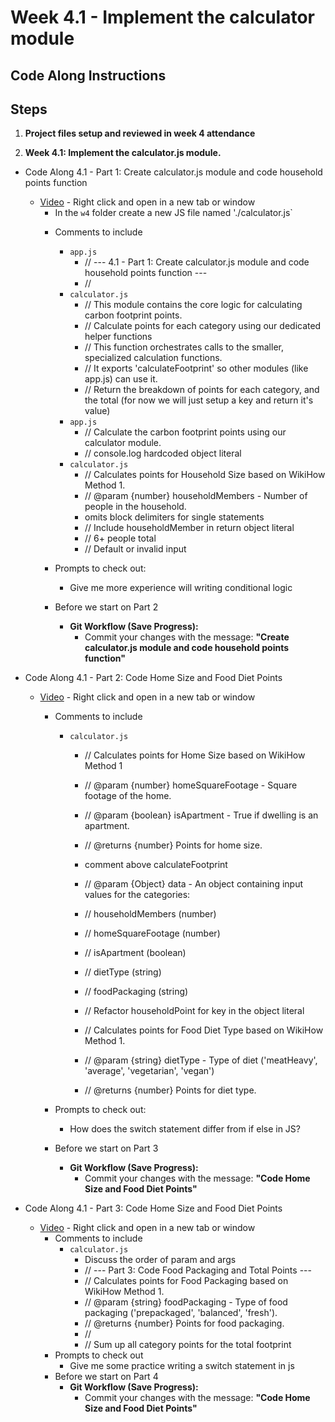 # Week 4.1 - Implement the calculator module

## Code Along Instructions

## Steps

1. **Project files setup and reviewed in week 4 attendance**

2. **Week 4.1: Implement the calculator.js module.**
* Code Along 4.1 - Part 1: Create calculator.js module and code household points function
    - [Video](https://www.youtube.com/watch?v=F4g6fwsMQtM) - Right click and open in a new tab or window
        * In the `w4` folder create a new JS file named './calculator.js`
        - Comments to include
            - `app.js`
                - // ---  4.1 - Part 1: Create calculator.js module and code household points function ---
                - // 
            - `calculator.js`
                - // This module contains the core logic for calculating carbon footprint points.
                - // Calculate points for each category using our dedicated helper functions
                - // This function orchestrates calls to the smaller, specialized calculation functions.
                - // It exports 'calculateFootprint' so other modules (like app.js) can use it.
                - // Return the breakdown of points for each category, and the total (for now we will just setup a key and return it's value)
            - `app.js`
                - // Calculate the carbon footprint points using our calculator module.
                - // console.log hardcoded object literal
            - `calculator.js`
                - // Calculates points for Household Size based on WikiHow Method 1.
                - // @param {number} householdMembers - Number of people in the household.
                - omits block delimiters for single statements
                - // Include householdMember in return object literal
                - // 6+ people total
                - // Default or invalid input
        - Prompts to check out:
            - Give me more experience will writing conditional logic 
                
        - Before we start on Part 2
            * **Git Workflow (Save Progress):**
                * Commit your changes with the message: **"Create calculator.js module and code household points function"**


* Code Along 4.1 - Part 2: Code Home Size and Food Diet Points
    - [Video](https://www.youtube.com/watch?v=HFPMo9mtzJg) - Right click and open in a new tab or window
        - Comments to include 
            - `calculator.js`
                - // Calculates points for Home Size based on WikiHow Method 1
                - // @param {number} homeSquareFootage - Square footage of the home.
                - // @param {boolean} isApartment - True if dwelling is an apartment.
                - // @returns {number} Points for home size.
                - comment above calculateFootprint
                - // @param {Object} data - An object containing input values for the categories:
                - // householdMembers (number)
                - // homeSquareFootage (number)
                - // isApartment (boolean)
                - // dietType (string)
                - // foodPackaging (string)

                - // Refactor householdPoint for key in the object literal
                - // Calculates points for Food Diet Type based on WikiHow Method 1.                
                - // @param {string} dietType - Type of diet ('meatHeavy', 'average', 'vegetarian', 'vegan')
                - // @returns {number} Points for diet type.

        - Prompts to check out:
            - How does the switch statement differ from if else in JS?
        - Before we start on Part 3
            * **Git Workflow (Save Progress):**
                * Commit your changes with the message: **"Code Home Size and Food Diet Points"**

* Code Along  4.1 - Part 3: Code Home Size and Food Diet Points
    - [Video](https://www.youtube.com/watch?v=t19bP8-rBh8) - Right click and open in a new tab or window
        - Comments to include
             - `calculator.js`
                - Discuss the order of param and args
                - // --- Part 3: Code Food Packaging and Total Points ---
                - // Calculates points for Food Packaging based on WikiHow Method 1.
                - // @param {string} foodPackaging - Type of food packaging ('prepackaged', 'balanced', 'fresh').
                - // @returns {number} Points for food packaging.
                - //
                - // Sum up all category points for the total footprint
        - Prompts to check out
            - Give me some practice writing a switch statement in js
       - Before we start on Part 4
            * **Git Workflow (Save Progress):**
                * Commit your changes with the message: **"Code Home Size and Food Diet Points"**
